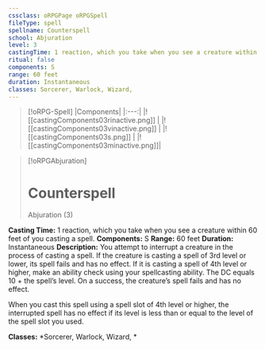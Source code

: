 ```yaml
---
cssclass: oRPGPage oRPGSpell
fileType: spell
spellname: Counterspell
school: Abjuration
level: 3
castingTime: 1 reaction, which you take when you see a creature within 60 feet of you casting a spell.
ritual: false
components: S
range: 60 feet
duration: Instantaneous
classes: Sorcerer, Warlock, Wizard,
---
```

> [!oRPG-Spell]
> |Components|
> |:---:|
> |![[castingComponents03rinactive.png]] |
> |![[castingComponents03vinactive.png]] |
> |![[castingComponents03s.png]] |
> |![[castingComponents03minactive.png]]|

> [!oRPGAbjuration]
>#  Counterspell
> Abjuration  (3)

**Casting Time:** 1 reaction, which you take when you see a creature within 60 feet of you casting a spell.
**Components:** S
**Range:** 60 feet
**Duration:**  Instantaneous
**Description:**
You attempt to interrupt a creature in the process of casting a spell. If the creature is casting a spell of 3rd level or lower, its spell fails and has no effect. If it is casting a spell of 4th level or higher, make an ability check using your spellcasting ability. The DC equals 10 + the spell’s level. On a success, the creature’s spell fails and has no effect.

When you cast this spell using a spell slot of 4th level or higher, the interrupted spell has no effect if its level is less than or equal to the level of the spell slot you used.

**Classes:**  *Sorcerer, Warlock, Wizard, *



